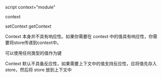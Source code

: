 script context="module"

context

setContext getContext

Context 本身并不具有响应性。如果你需要在 context 中的值具有响应性，你需要将store传递到context中。


可以使用任何类型的值作为键

Context 默认不具备反应性，如果需要上下文中的值支持反应性，应将值先存入 store，然后将 store 放到上下文中